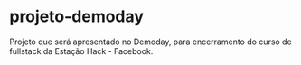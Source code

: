 # projeto-demoday
Projeto que será apresentado no Demoday, para encerramento do curso de fullstack da Estação Hack - Facebook.
